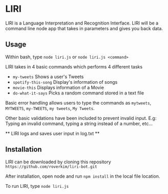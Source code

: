 # LIRI
LIRI is a Language Interpretation and Recognition Interface. LIRI will be a command line node app that takes in parameters and gives you back data.


## Usage
Within bash, type `node liri.js` or `node liri.js <command>`

LIRI takes in 4 basic commands which performs 4 different tasks

* `my-tweets` Shows a user's Tweets
* `spotify-this-song` Display's information of songs
* `movie-this` Displays information of a Movie
* `do-what-it-says` Picks a random command stored in a text file

Basic error handling allows users to type the commands as `mytweets`, `MYTWEETS`, `my-TWEETS`, `my tweets`, `My Tweets`.

Other basic validations have been included to prevent invalid input. E.g: Typing an invalid command, typing a string instead of a number, etc...

** LIRI logs and saves user input in log.txt **

## Installation
LIRI can be downloaded by cloning this repository `https://github.com/roverkim/liri-bot.git`

After installation, open node and run `npm install` in the local file location.

To run LIRI, type `node liri.js`
